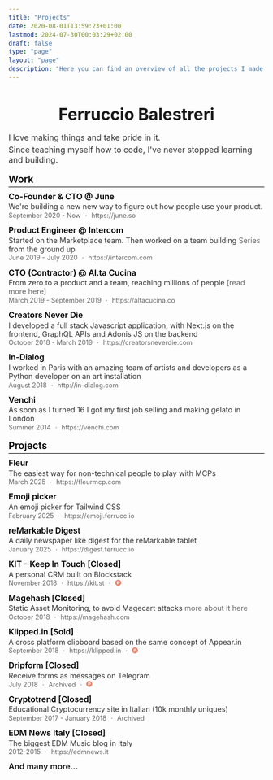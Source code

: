 ```yaml
---
title: "Projects"
date: 2020-08-01T13:59:23+01:00
lastmod: 2024-07-30T00:03:29+02:00
draft: false
type: "page"
layout: "page"
description: "Here you can find an overview of all the projects I made over the years"
---
```


<style>
body {
    margin: 0;
    padding: 20px;
}

header h1 {
    display: none;
}

header p {
    display: none;
}

main {
    max-width: 21cm;
    margin: 0 auto;
    background: white;
    padding: 1.5cm;
    border-radius: 2px;
    box-shadow: 0 0 5px rgba(0,0,0,0.1);
    font-family: -apple-system, BlinkMacSystemFont, "Segoe UI", Roboto, sans-serif;
    line-height: 1.4;
}

.title {
    font-size: 1.2rem;
    font-weight: 600;
    margin: 1rem 0 0.5rem 0;
    padding-bottom: 0.2rem;
    border-bottom: 1px solid #000;
    color: #000;
}

.projects {
    margin-bottom: 1rem;
}

.project {
    margin-bottom: 0.7rem;
}

.project-preview {
    display: block;
}

.project-content-container {
    display: block;
}

.project-title-link {
    text-decoration: none;
    color: #000;
}

.project-title-link:hover {
    text-decoration: none;
}

.project-title {
    font-size: 1rem;
    font-weight: 600;
    margin: 0;
    display: inline;
}

.project-description {
    font-size: 0.9rem;
    margin: 0.1rem 0;
    color: #333;
}

.project-meta {
    font-size: 0.8rem;
    color: #666;
    margin-top: 0.1rem;
    display: flex;
    align-items: center;
    gap: 0.1rem;
    flex-wrap: wrap;
}

.project-meta > * {
    display: inline-flex;
    align-items: center;
}

.project-link {
    color: #666;
    text-decoration: none;
}

.project-social-icon-link {
    display: inline-flex;
    align-items: center;
    vertical-align: middle;
    text-decoration: none;
}

.project-social-icon-link > img.project-social-icon {
    height: 12px;
    width: 12px;
    vertical-align: middle;
    opacity: 0.7;
    margin-top: -2px;
    text-decoration: none;
}

a {
    color: #666;
    text-decoration: none;
}

@media print {
    body {
        background: none;
        padding: 0;
    }
    main {
        box-shadow: none;
        padding: 0;
        max-width: none;
    }
}

/* Hide unnecessary elements */
ul.pl0.mr2.mr3-ns.tr.mt1.pt3-l, 
footer.bottom-0.w-100.pa3, 
img.w-100 {
    display: none;
}

/* Ensure proper content flow */
article {
    padding-top: 0 !important;
}

/* Remove unnecessary spacing */
.flex-l.justify-between.items-center.center {
    text-align: left;
    margin: 0;
}

/* Adjust spacing for better density */
h2.title:first-of-type {
    margin-top: 0;
}

.project-meta > *:not(:last-child) {
    margin-right: 0.4rem;
}

@media screen and (max-width: 768px) {
    body {
        padding: 0;
    }

    main {
        padding: 0.25cm;
        margin: 0;
        box-shadow: none;
    }

    .title {
        margin: 0.5rem 0 0.25rem 0;
        font-size: 1.1rem;
    }

    .projects {
        margin-bottom: 0.5rem;
    }

    .project {
        margin-bottom: 0.5rem;
    }

    .project-description {
        font-size: 0.85rem;
        margin: 0.05rem 0;
    }

    .project-meta {
        font-size: 0.75rem;
        margin-top: 0.05rem;
    }

    h1 {
        font-size: 1.5rem !important;
        margin-bottom: 0.5rem !important;
    }

    div[style*="margin-bottom: 1rem"] {
        margin-bottom: 0.5rem !important;
    }

    div[style*="margin-bottom: 1rem"] p {
        margin: 0.15rem 0 !important;
        font-size: 0.9rem !important;
    }
}
</style>

<div style="margin-bottom: 1rem;">
    <h1 style="font-size: 2rem; margin-bottom: 1rem; text-align: center;">Ferruccio Balestreri</h1>
    <p style="font-size: 1rem; color: #333; margin: 0.25rem 0;">I love making things and take pride in it.</p>
    <p style="font-size: 1rem; color: #333; margin: 0.25rem 0;">Since teaching myself how to code, I've never stopped learning and building.</p>
</div>

<h2 class="title">Work</h2>


<div class="projects">
    <div class="project">
        <div class="project-preview">
            <div class="project-content-container">
                <a class="project-title-link" href="https://june.so">
                  <h3 class="project-title">Co-Founder & CTO @ June</h3>
                </a>
                <div class="project-description">
                    We're building a new new way to figure out how people use your product.
                </div>
                <div class="project-meta">
                    <div style="margin-right: 0.4375rem;">September 2020 - Now</div>
                    <div style="margin-right: 0.4375rem;">·</div>
                    <a href="https://june.so" class="project-link" style="margin-right: 0.4375rem;">https://june.so</a>
                </div>
            </div>
        </div>
    </div>
    <div class="project">
        <div class="project-preview">
            <div class="project-content-container">
                <a class="project-title-link" href="https://intercom.com">
                  <h3 class="project-title">Product Engineer @ Intercom</h3>
                </a>
                <div class="project-description">
                    Started on the Marketplace team. Then worked on a team building <a href="https://www.intercom.com/series">Series</a> from the ground up
                </div>
                <div class="project-meta">
                    <div style="margin-right: 0.4375rem;">June 2019 - July 2020</div>
                    <div style="margin-right: 0.4375rem;">·</div>
                    <a href="https://intercom.com" class="project-link" style="margin-right: 0.4375rem;">https://intercom.com</a>
                </div>
            </div>
        </div>
    </div>
    <div class="project">
        <div class="project-preview">
            <div class="project-content-container">
                <a class="project-title-link" href="https://altacucina.co">
                  <h3 class="project-title">CTO (Contractor) @ Al.ta Cucina</h3>
                </a>
                <div class="project-description">
                    From zero to a product and a team, reaching millions of people <a href="https://ferrucc.io/posts/altacucina/">[read more here]</a>
                </div>
                <div class="project-meta">
                    <div style="margin-right: 0.4375rem;">March 2019 - September 2019</div>
                    <div style="margin-right: 0.4375rem;">·</div>
                    <a href="https://altacucina.co" class="project-link" style="margin-right: 0.4375rem;">https://altacucina.co</a>
                </div>
            </div>
        </div>
    </div>
    <div class="project">
        <div class="project-preview">
            <div class="project-content-container">
                <a class="project-title-link" href="https://creatorsneverdie.com">
                  <h3 class="project-title">Creators Never Die</h3>
                </a>
                <div class="project-description">
                    I developed a full stack Javascript application, with Next.js on the frontend, GraphQL APIs and Adonis JS on the backend
                </div>
                <div class="project-meta">
                    <div style="margin-right: 0.4375rem;">October 2018 - March 2019</div>
                    <div style="margin-right: 0.4375rem;">·</div>
                    <a href="https://creatorsneverdie.com" class="project-link" style="margin-right: 0.4375rem;">https://creatorsneverdie.com</a>
                </div>
            </div>
        </div>
    </div>
    <div class="project">
        <div class="project-preview">
            <div class="project-content-container">
                <a class="project-title-link" href="http://in-dialog.com">
                  <h3 class="project-title">In-Dialog</h3>
                </a>
                <div class="project-description">
                    I worked in Paris with an amazing team of artists and developers as a Python developer on an art installation
                </div>
                <div class="project-meta">
                    <div style="margin-right: 0.4375rem;">August 2018</div>
                    <div style="margin-right: 0.4375rem;">·</div>
                    <a href="http://in-dialog.com" class="project-link">http://in-dialog.com</a>
                </div>
            </div>
        </div>
    </div>
    <div class="project">
        <div class="project-preview">
            <div class="project-content-container">
                <a class="project-title-link" href="https://venchi.com">
                  <h3 class="project-title">Venchi</h3>
                </a>
                <div class="project-description">
                    As soon as I turned 16 I got my first job selling and making gelato in London
                </div>
                <div class="project-meta">
                    <div style="margin-right: 0.4375rem;">Summer 2014</div>
                    <div style="margin-right: 0.4375rem;">·</div>
                    <a href="https://venchi.com" class="project-link">https://venchi.com</a>
                </div>
            </div>
        </div>
    </div>
</div>
<h2 class="title">Projects</h2>
<div class="projects">
    <div class="project">
        <div class="project-preview">
            <div class="project-content-container">
                <a class="project-title-link" href="https://fleurmcp.com">
                  <h3 class="project-title">Fleur</h3>
                </a>
                <div class="project-description">
                    The easiest way for non-technical people to play with MCPs
                </div>
                <div class="project-meta">
                    <div style="margin-right: 0.4375rem;">March 2025</div>
                    <div style="margin-right: 0.4375rem;">·</div>
                    <a rel="noopener noreferrer" target="_blank" href="https://fleurmcp.com" class="project-link" style="margin-right: 0.4375rem;">https://fleurmcp.com</a>
                </div>
            </div>
        </div>
    </div>
    <div class="project">
        <div class="project-preview">
            <div class="project-content-container">
                <a class="project-title-link" href="https://emoji.ferrucc.io">
                  <h3 class="project-title">Emoji picker</h3>
                </a>
                <div class="project-description">
                    An emoji picker for Tailwind CSS
                </div>
                <div class="project-meta">
                    <div style="margin-right: 0.4375rem;">February 2025</div>
                    <div style="margin-right: 0.4375rem;">·</div>
                    <a rel="noopener noreferrer" target="_blank" href="https://emoji.ferrucc.io" class="project-link" style="margin-right: 0.4375rem;">https://emoji.ferrucc.io</a>
                </div>
            </div>
        </div>
    </div>
    <div class="project">
        <div class="project-preview">
            <div class="project-content-container">
                <a class="project-title-link" href="https://digest.ferrucc.io">
                  <h3 class="project-title">reMarkable Digest</h3>
                </a>
                <div class="project-description">
                    A daily newspaper like digest for the reMarkable tablet 
                </div>
                <div class="project-meta">
                    <div style="margin-right: 0.4375rem;">January 2025</div>
                    <div style="margin-right: 0.4375rem;">·</div>
                    <a rel="noopener noreferrer" target="_blank" href="https://digest.ferrucc.io" class="project-link" style="margin-right: 0.4375rem;">https://digest.ferrucc.io</a>
                </div>
            </div>
        </div>
    </div>
    <div class="project">
        <div class="project-preview">
            <div class="project-content-container">
                <a class="project-title-link" href="https://kit.st">
                  <h3 class="project-title">KIT - Keep In Touch [Closed]</h3>
                </a>
                <div class="project-description">
                    A personal CRM built on Blockstack
                </div>
                <div class="project-meta">
                    <div style="margin-right: 0.4375rem;">November 2018</div>
                    <div style="margin-right: 0.4375rem;">·</div>
                    <a href="https://kit.st" class="project-link" style="margin-right: 0.4375rem;">https://kit.st</a>
                    <div style="margin-right: 0.4375rem;">·</div>
                    <a href="https://www.producthunt.com/posts/keep-in-touch" class="project-social-icon-link">
                        <img src="/projects/ph.png" class="project-social-icon"/>
                    </a>
                </div>
            </div>
        </div>
    </div>
    <div class="project">
        <div class="project-preview">
            <div class="project-content-container">
                <a class="project-title-link" href="https://magehash.com">
                  <h3 class="project-title">Magehash [Closed]</h3>
                </a>
                <div class="project-description">
                    Static Asset Monitoring, to avoid Magecart attacks <a href="/magecart">more about it here</a>
                </div>
                <div class="project-meta">
                    <div style="margin-right: 0.4375rem;">October 2018</div>
                    <div style="margin-right: 0.4375rem;">·</div>
                    <a href="https://magehash.com" class="project-link">https://magehash.com</a>
                </div>
            </div>
        </div>
    </div>
    <div class="project">
        <div class="project-preview">
            <div class="project-content-container">
                <a class="project-title-link" href="https://klipped.in">
                  <h3 class="project-title">Klipped.in [Sold]</h3>
                </a>
                <div class="project-description">
                    A cross platform clipboard based on the same concept of Appear.in
                </div>
                <div class="project-meta">
                    <div style="margin-right: 0.4375rem;">September 2018</div>
                    <div style="margin-right: 0.4375rem;">·</div>
                    <a href="https://klipped.in" class="project-link" style="margin-right: 0.4375rem;">https://klipped.in</a>
                    <div style="margin-right: 0.4375rem;">·</div>
                    <a href="https://www.producthunt.com/posts/klipped-in" class="project-social-icon-link">
                        <img src="/projects/ph.png" class="project-social-icon"/>
                    </a>
                </div>
            </div>
        </div>
    </div>
    <div class="project">
        <div class="project-preview">
            <div class="project-content-container">
                <a class="project-title-link" href="https://www.producthunt.com/posts/dripform">
                  <h3 class="project-title">Dripform [Closed]</h3>
                </a>
                <div class="project-description">
                    Receive forms as messages on Telegram
                </div>
                <div class="project-meta">
                    <div style="margin-right: 0.4375rem;">July 2018</div>
                    <div style="margin-right: 0.4375rem;">·</div>
                    <a href="https://www.producthunt.com/posts/dripform" class="project-link" style="margin-right: 0.4375rem;">Archived</a>
                    <div style="margin-right: 0.4375rem;">·</div>
                    <a href="https://www.producthunt.com/posts/dripform" class="project-social-icon-link">
                        <img src="/projects/ph.png" class="project-social-icon"/>
                    </a>
                </div>
            </div>
        </div>
    </div>
    <div class="project">
        <div class="project-preview">
            <div class="project-content-container">
                <a class="project-title-link" href="https://web.archive.org/web/20180426034700/http://cryptotrend.it/">
                  <h3 class="project-title">Cryptotrend [Closed]</h3>
                </a>
                <div class="project-description">
                    Educational Cryptocurrency site in Italian (10k monthly uniques)
                </div>
                <div class="project-meta">
                    <div style="margin-right: 0.4375rem;">September 2017 - January 2018</div>
                    <div style="margin-right: 0.4375rem;">·</div>
                    <a href="https://web.archive.org/web/20180426034700/http://cryptotrend.it/" class="project-link"> Archived</a>
                </div>
            </div>
        </div>
    </div>
    <div class="project">
        <div class="project-preview">
            <div class="project-content-container">
                <a class="project-title-link" href="https://edmnews.it">
                  <h3 class="project-title">EDM News Italy [Closed]</h3>
                </a>
                <div class="project-description">
                    The biggest EDM Music blog in Italy
                </div>
                <div class="project-meta">
                    <div style="margin-right: 0.4375rem;">2012-2015</div>
                    <div style="margin-right: 0.4375rem;">·</div>
                    <a href="https://web.archive.org/web/20160430172559/http://edmnews.it/" class="project-link" >https://edmnews.it</a>
                </div>
            </div>
        </div>
    </div>
    <div class="project">
        <div class="project-preview">
                  <h3 class="project-title">And many more...</h3>
        </div>
    </div>
</div>
